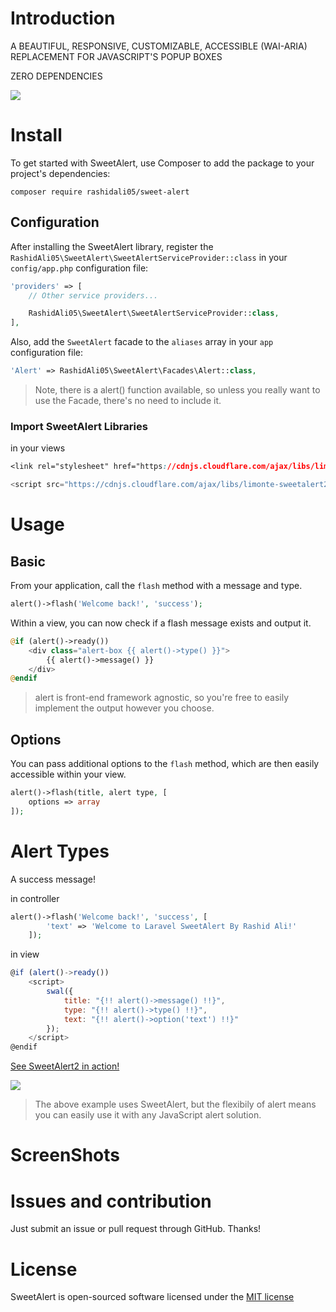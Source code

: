 # Introduction

A BEAUTIFUL, RESPONSIVE, CUSTOMIZABLE, ACCESSIBLE (WAI-ARIA) REPLACEMENT FOR JAVASCRIPT'S POPUP BOXES

ZERO DEPENDENCIES

![](https://raw.githubusercontent.com/rashidali05/sweet-alert/master/imgs/intro.PNG)

# Install

To get started with SweetAlert, use Composer to add the package to your project's dependencies:

```
composer require rashidali05/sweet-alert
```

## Configuration

After installing the SweetAlert library, register the `RashidAli05\SweetAlert\SweetAlertServiceProvider::class` in your `config/app.php` configuration file:

```php
'providers' => [
    // Other service providers...

    RashidAli05\SweetAlert\SweetAlertServiceProvider::class,
],
```

Also, add the `SweetAlert` facade to the `aliases` array in your `app` configuration file:

```php
'Alert' => RashidAli05\SweetAlert\Facades\Alert::class,
```

> Note, there is a alert() function available, so unless you really want to use the Facade, there's no need to include it.

### Import SweetAlert Libraries

in your views

```css
<link rel="stylesheet" href="https://cdnjs.cloudflare.com/ajax/libs/limonte-sweetalert2/6.6.9/sweetalert2.min.css">
```

```javascript
<script src="https://cdnjs.cloudflare.com/ajax/libs/limonte-sweetalert2/6.6.9/sweetalert2.min.js"></script>
```

# Usage

## Basic

From your application, call the `flash` method with a message and type.

```php
alert()->flash('Welcome back!', 'success');
```

Within a view, you can now check if a flash message exists and output it.

```php
@if (alert()->ready())
    <div class="alert-box {{ alert()->type() }}">
        {{ alert()->message() }}
    </div>
@endif
```

> alert is front-end framework agnostic, so you're free to easily implement the output however you choose.

## Options

You can pass additional options to the `flash` method, which are then easily accessible within your view.

```php
alert()->flash(title, alert type, [
    options => array
]);
```

# Alert Types

A success message!

in controller

```php
alert()->flash('Welcome back!', 'success', [
        'text' => 'Welcome to Laravel SweetAlert By Rashid Ali!'
    ]);
```

in view

```javascript
@if (alert()->ready())
    <script>
        swal({
            title: "{!! alert()->message() !!}",
            type: "{!! alert()->type() !!}",
            text: "{!! alert()->option('text') !!}"
        });
    </script>
@endif
```

[See SweetAlert2 in action!](https://limonte.github.io/sweetalert2/)

![](https://raw.github.com/limonte/sweetalert2/master/assets/sweetalert2.gif)

> The above example uses SweetAlert, but the flexibily of alert means you can easily use it with any JavaScript alert solution.

# ScreenShots

# Issues and contribution

Just submit an issue or pull request through GitHub. Thanks!

# License

SweetAlert is open-sourced software licensed under the [MIT license](http://opensource.org/licenses/MIT)
